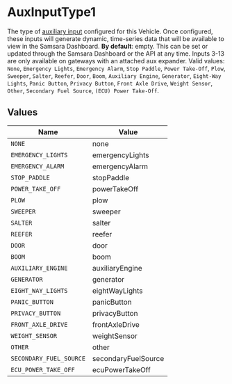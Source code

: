 # AuxInputType1

The type of <a href="https://kb.samsara.com/hc/en-us/articles/360043040512-Auxiliary-Inputs" target="_blank">auxiliary input</a> configured for this Vehicle. Once configured, these inputs will generate dynamic, time-series data that will be available to view in the Samsara Dashboard. **By default**: empty. This can be set or updated through the Samsara Dashboard or the API at any time. Inputs 3-13 are only available on gateways with an attached aux expander. Valid values: `None`, `Emergency Lights`, `Emergency Alarm`, `Stop Paddle`, `Power Take-Off`, `Plow`, `Sweeper`, `Salter`, `Reefer`, `Door`, `Boom`, `Auxiliary Engine`, `Generator`, `Eight-Way Lights`, `Panic Button`, `Privacy Button`, `Front Axle Drive`, `Weight Sensor`, `Other`, `Secondary Fuel Source`, `(ECU) Power Take-Off`.


## Values

| Name                    | Value                   |
| ----------------------- | ----------------------- |
| `NONE`                  | none                    |
| `EMERGENCY_LIGHTS`      | emergencyLights         |
| `EMERGENCY_ALARM`       | emergencyAlarm          |
| `STOP_PADDLE`           | stopPaddle              |
| `POWER_TAKE_OFF`        | powerTakeOff            |
| `PLOW`                  | plow                    |
| `SWEEPER`               | sweeper                 |
| `SALTER`                | salter                  |
| `REEFER`                | reefer                  |
| `DOOR`                  | door                    |
| `BOOM`                  | boom                    |
| `AUXILIARY_ENGINE`      | auxiliaryEngine         |
| `GENERATOR`             | generator               |
| `EIGHT_WAY_LIGHTS`      | eightWayLights          |
| `PANIC_BUTTON`          | panicButton             |
| `PRIVACY_BUTTON`        | privacyButton           |
| `FRONT_AXLE_DRIVE`      | frontAxleDrive          |
| `WEIGHT_SENSOR`         | weightSensor            |
| `OTHER`                 | other                   |
| `SECONDARY_FUEL_SOURCE` | secondaryFuelSource     |
| `ECU_POWER_TAKE_OFF`    | ecuPowerTakeOff         |